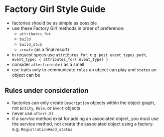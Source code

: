 # Factory Girl Style Guide

* factories should be as simple as possible
* use these Factory Girl methods in order of preference:
  * `attributes_for`
  * `build`
  * `build_stub`
  * `create` (as a final resort)
* in request specs use `attributes_for`; e.g. `post event_types_path, event_type: { attributes_for(:event_type) }`
* consider `after(:create)` as a smell
* use traits only to communicate `roles` an object can play and `states` an object can be

## Rules under consideration

* factories can only create `Description` objects within the object graph, not `Entity`, `Role`, or `Event` objects
* never use `after(:X)`
* if a _service_ method exist for adding an associated object, you must use the service method, not create the associated object using a factory. e.g. `Registration#add_status`
